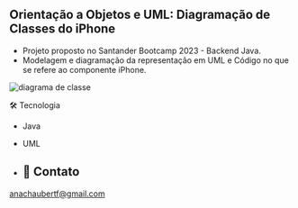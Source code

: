 ## Orientação a Objetos e UML: Diagramação de Classes do iPhone

* Projeto proposto no Santander Bootcamp 2023 - Backend Java.
* Modelagem e diagramação da representação em UML e Código no que se refere ao componente iPhone.
  
![diagrama de classe](https://github.com/AnaHaubert/Desafio-Diagramacao-Classes-iPhone/assets/98548464/3f878a10-e275-475f-8dab-e2338a8835cc)

🛠️ Tecnologia
- Java
- UML

- ## 📧 Contato 
anachaubertf@gmail.com
